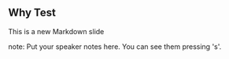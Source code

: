 ##  Why Test

This is a new Markdown slide

note:
    Put your speaker notes here.
    You can see them pressing 's'.
